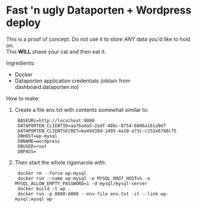 # Fast 'n ugly Dataporten + Wordpress deploy

This is a proof of concept.  Do not use it to store *ANY* data you'd like to hold on.  
This **WILL** shave your cat and then eat it.

Ingredients:

- Docker
- Dataporten application credentials (obtain from dashboard.dataporten.no)

How to make:

1. Create a file env.txt with contents somewhat similar to:

		BASEURL=http://localhost:8080
		DATAPORTEN_CLIENTID=aa76ada5-2adf-48bc-8754-6006a161a9d7
		DATAPORTEN_CLIENTSECRET=ba49d38d-1495-4a10-a73c-c151e6780cf5
		DBHOST=wp-mysql
		DBNAME=wordpress
		DBUSER=root
		DBPASS=

2. Then start the whole rigamarole with:

		docker rm --force wp-mysql
		docker run --name wp-mysql -e MYSQL_ROOT_HOST=% -e MYSQL_ALLOW_EMPTY_PASSWORD=1 -d mysql/mysql-server
		docker build -t wp .
		docker run -p 8080:6080 --env-file env.txt -it --link wp-mysql:mysql wp
